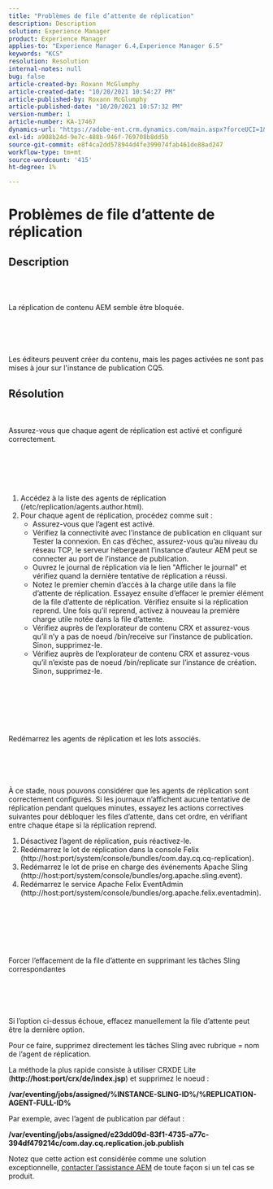 ```yaml
---
title: "Problèmes de file d’attente de réplication"
description: Description
solution: Experience Manager
product: Experience Manager
applies-to: "Experience Manager 6.4,Experience Manager 6.5"
keywords: "KCS"
resolution: Resolution
internal-notes: null
bug: false
article-created-by: Roxann McGlumphy
article-created-date: "10/20/2021 10:54:27 PM"
article-published-by: Roxann McGlumphy
article-published-date: "10/20/2021 10:57:32 PM"
version-number: 1
article-number: KA-17467
dynamics-url: "https://adobe-ent.crm.dynamics.com/main.aspx?forceUCI=1&pagetype=entityrecord&etn=knowledgearticle&id=a8df06aa-f831-ec11-b6e5-000d3a5ba97a"
exl-id: a908b24d-9e7c-488b-946f-769708b8dd5b
source-git-commit: e8f4ca2dd578944d4fe399074fab461de88ad247
workflow-type: tm+mt
source-wordcount: '415'
ht-degree: 1%

---
```


# Problèmes de file d’attente de réplication

## Description

<br><br><br>La réplication de contenu AEM semble être bloquée.<br><br><br><br><br><br>
Les éditeurs peuvent créer du contenu, mais les pages activées ne sont pas mises à jour sur l&#39;instance de publication CQ5.


## Résolution

<br><br>Assurez-vous que chaque agent de réplication est activé et configuré correctement.<br><br><br><br> <br><br>
1. Accédez à la liste des agents de réplication (/etc/replication/agents.author.html).
2. Pour chaque agent de réplication, procédez comme suit :
   - Assurez-vous que l’agent est activé.
   - Vérifiez la connectivité avec l’instance de publication en cliquant sur Tester la connexion. En cas d’échec, assurez-vous qu’au niveau du réseau TCP, le serveur hébergeant l’instance d’auteur AEM peut se connecter au port de l’instance de publication.
   - Ouvrez le journal de réplication via le lien &quot;Afficher le journal&quot; et vérifiez quand la dernière tentative de réplication a réussi.
   - Notez le premier chemin d’accès à la charge utile dans la file d’attente de réplication. Essayez ensuite d’effacer le premier élément de la file d’attente de réplication. Vérifiez ensuite si la réplication reprend. Une fois qu’il reprend, activez à nouveau la première charge utile notée dans la file d’attente.
   - Vérifiez auprès de l’explorateur de contenu CRX et assurez-vous qu’il n’y a pas de noeud /bin/receive sur l’instance de publication. Sinon, supprimez-le.
   - Vérifiez auprès de l’explorateur de contenu CRX et assurez-vous qu’il n’existe pas de noeud /bin/replicate sur l’instance de création. Sinon, supprimez-le.

<br><br><br><br> <br><br>Redémarrez les agents de réplication et les lots associés.<br><br><br><br> <br><br>
À ce stade, nous pouvons considérer que les agents de réplication sont correctement configurés. Si les journaux n’affichent aucune tentative de réplication pendant quelques minutes, essayez les actions correctives suivantes pour débloquer les files d’attente, dans cet ordre, en vérifiant entre chaque étape si la réplication reprend.

1. Désactivez l’agent de réplication, puis réactivez-le.
2. Redémarrez le lot de réplication dans la console Felix (http://host:port/system/console/bundles/com.day.cq.cq-replication).
3. Redémarrez le lot de prise en charge des événements Apache Sling (http://host:port/system/console/bundles/org.apache.sling.event).
4. Redémarrez le service Apache Felix EventAdmin (http://host:port/system/console/bundles/org.apache.felix.eventadmin).

<br><br><br><br> <br><br>Forcer l’effacement de la file d’attente en supprimant les tâches Sling correspondantes<br><br><br><br> <br><br>
Si l’option ci-dessus échoue, effacez manuellement la file d’attente peut être la dernière option.

Pour ce faire, supprimez directement les tâches Sling avec rubrique = nom de l’agent de réplication.

La méthode la plus rapide consiste à utiliser CRXDE Lite (<b>http://host:port/crx/de/index.jsp</b>) et supprimez le noeud :

<b>/var/eventing/jobs/assigned/%INSTANCE-SLING-ID%/%REPLICATION-AGENT-FULL-ID%</b>

Par exemple, avec l’agent de publication par défaut :

<b>/var/eventing/jobs/assigned/e23dd09d-83f1-4735-a77c-394df479214c/com.day.cq.replication.job.publish</b>

Notez que cette action est considérée comme une solution exceptionnelle, [contacter l’assistance AEM](https://helpx.adobe.com/fr/marketing-cloud/contact-support.html) de toute façon si un tel cas se produit.
